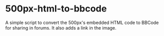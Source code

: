 # 500px-html-to-bbcode

A simple script to convert the 500px's embedded HTML code to BBCode for sharing in forums. It also adds a link in the image.